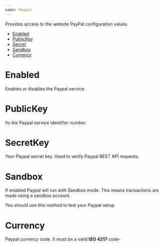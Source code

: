 ```yaml
---
name: Paypal
---
```


Provides access to the website PayPal configuration values.

- [Enabled](#enabled)
- [PublicKey](#publickey)
- [Secret](#secretkey)
- [Sandbox](#sandbox)
- [Currency](#currency)

# Enabled

Enables or disables the Paypal service.

# PublicKey

Its the Paypal service identifier number.

# SecretKey

Your Paypal secret key. Used to verify Paypal REST API requests.

# Sandbox

If enabled Paypal will run with Sandbox mode. This means transactions are made using a sandbox account. 

You should use this method to test your Paypal setup.

# Currency

Paypal currency code. It must be a valid **ISO 4217** code-